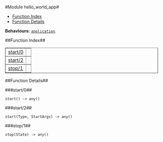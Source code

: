 

#Module hello_world_app#
* [Function Index](#index)
* [Function Details](#functions)


__Behaviours:__ [`application`](application.html).<a name="index"></a>

##Function Index##


<table width="100%" border="1" cellspacing="0" cellpadding="2" summary="function index"><tr><td valign="top"><a href="#start-0">start/0</a></td><td></td></tr><tr><td valign="top"><a href="#start-2">start/2</a></td><td></td></tr><tr><td valign="top"><a href="#stop-1">stop/1</a></td><td></td></tr></table>


<a name="functions"></a>

##Function Details##

<a name="start-0"></a>

###start/0##


`start() -> any()`

<a name="start-2"></a>

###start/2##


`start(Type, StartArgs) -> any()`

<a name="stop-1"></a>

###stop/1##


`stop(State) -> any()`

